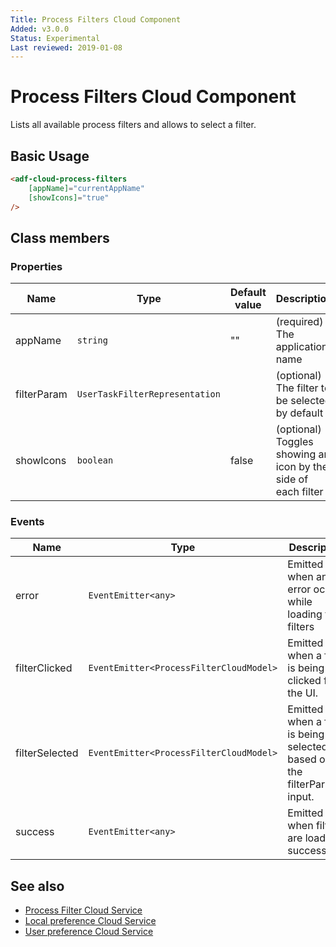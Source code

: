 ```yaml
---
Title: Process Filters Cloud Component
Added: v3.0.0
Status: Experimental
Last reviewed: 2019-01-08
---
```


# Process Filters Cloud Component

Lists all available process filters and allows to select a filter.

## Basic Usage

```html
<adf-cloud-process-filters
    [appName]="currentAppName"
    [showIcons]="true"
/>
```

## Class members

### Properties

| Name        | Type                           | Default value | Description                                                   |
|-------------|--------------------------------|---------------|---------------------------------------------------------------|
| appName     | `string`                       | ""            | (required) The application name                               |
| filterParam | `UserTaskFilterRepresentation` |               | (optional) The filter to be selected by default               |
| showIcons   | `boolean`                      | false         | (optional) Toggles showing an icon by the side of each filter |

### Events

| Name           | Type                                    | Description                                                             |
|----------------|-----------------------------------------|-------------------------------------------------------------------------|
| error          | `EventEmitter<any>`                     | Emitted when any error occurs while loading the filters                 |
| filterClicked  | `EventEmitter<ProcessFilterCloudModel>` | Emitted when a filter is being clicked from the UI.                     |
| filterSelected | `EventEmitter<ProcessFilterCloudModel>` | Emitted when a filter is being selected based on the filterParam input. |
| success        | `EventEmitter<any>`                     | Emitted when filters are loaded successfully                            |

## See also

-   [Process Filter Cloud Service](./services/process-filter-cloud.service.md)
-   [Local preference Cloud Service](./services/local-preference-cloud.service.md)
-   [User preference Cloud Service](./services/user-preference-cloud.service.md)

